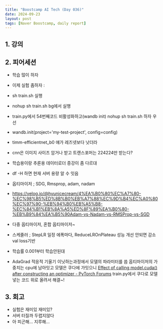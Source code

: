 ```yaml
---
title: "Boostcamp AI Tech (Day 036)"
date: 2024-09-23
layout: post
tags: [Naver Boostcamp, daily report]
---
```

## 1. 강의

## 2. 피어세션
- 학습 많이 하자
- 이제 실험 좀하자 :
- sh train.sh 실행
- nohup sh train.sh bg에서 실행
- train.py에서 54번째코드 비활성화하고(wandb init) nohup sh train.sh 하자 우선
- wandb.init(project='my-test-project', config=config)
- timm-efficientnet_b0 얘가 레즈넷보다 낫더라 
- cnn은 이미지 사이즈 암거나 받고 트랜스포머는 224224만 받는다?
- 학습용이랑 추론용 데이터로더 증강이 좀 다르대
- df -H 하면 현재 서버 용량 알 수 잇음
- 옵티마이저 ; SDG, Rmsprop, adam, nadam
- https://velog.io/@hyunicecream/4%EA%B0%80%EC%A7%80-%EC%98%B5%ED%8B%B0%EB%A7%88%EC%9D%B4%EC%A0%80%EC%97%90-%EB%94%B0%EB%A5%B8-%EC%84%B1%EB%8A%A5%ED%8F%89%EA%B0%80-%EB%B9%84%EA%B5%90Adam-vs-Nadam-vs-RMSProp-vs-SGD

- 다중 옵티마이저, 혼합 옵티마이저~
- 스케줄러 ; StepLR 일정 에폭마다, ReduceLROnPlateau 성능 개선 안되면 감소 val loss기반
- 학습률 0.001부터 학습안된대
- AdaGrad 적응적 기울기
  이닛하는과정에서 모델의 파라미터를 씀
    옵티마이저의 가중치는 cpu에 남아잇고
    모델은 쿠다에 가잇으니
    [Effect of calling model.cuda() after constructing an optimizer - PyTorch Forums](https://discuss.pytorch.org/t/effect-of-calling-model-cuda-after-constructing-an-optimizer/15165)
    train.py에서 쿠다로 모델 넣는 코드 위로 올려서 해결~!



## 3. 회고
- 실험은 재미있 재미있?
- 서버 터질까 두렵지않다
- 아 피곤해... 지루해...